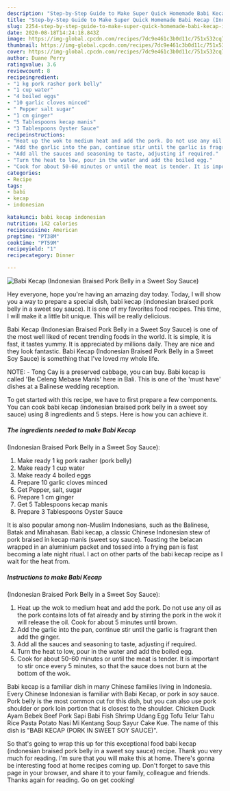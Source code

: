 ```yaml
---
description: "Step-by-Step Guide to Make Super Quick Homemade Babi Kecap (Indonesian Braised Pork Belly in a Sweet Soy Sauce)"
title: "Step-by-Step Guide to Make Super Quick Homemade Babi Kecap (Indonesian Braised Pork Belly in a Sweet Soy Sauce)"
slug: 2254-step-by-step-guide-to-make-super-quick-homemade-babi-kecap-indonesian-braised-pork-belly-in-a-sweet-soy-sauce
date: 2020-08-18T14:24:18.843Z
image: https://img-global.cpcdn.com/recipes/7dc9e461c3b0d11c/751x532cq70/babi-kecap-indonesian-braised-pork-belly-in-a-sweet-soy-sauce-recipe-main-photo.jpg
thumbnail: https://img-global.cpcdn.com/recipes/7dc9e461c3b0d11c/751x532cq70/babi-kecap-indonesian-braised-pork-belly-in-a-sweet-soy-sauce-recipe-main-photo.jpg
cover: https://img-global.cpcdn.com/recipes/7dc9e461c3b0d11c/751x532cq70/babi-kecap-indonesian-braised-pork-belly-in-a-sweet-soy-sauce-recipe-main-photo.jpg
author: Duane Perry
ratingvalue: 3.6
reviewcount: 8
recipeingredient:
- "1 kg pork rasher pork belly"
- "1 cup water"
- "4 boiled eggs"
- "10 garlic cloves minced"
- " Pepper salt sugar"
- "1 cm ginger"
- "5 Tablespoons kecap manis"
- "3 Tablespoons Oyster Sauce"
recipeinstructions:
- "Heat up the wok to medium heat and add the pork. Do not use any oil as the pork contains lots of fat already and by stirring the pork in the wok it will release the oil. Cook for about 5 minutes until brown."
- "Add the garlic into the pan, continue stir until the garlic is fragrant then add the ginger."
- "Add all the sauces and seasoning to taste, adjusting if required."
- "Turn the heat to low, pour in the water and add the boiled egg."
- "Cook for about 50-60 minutes or until the meat is tender. It is important to stir once every 5 minutes, so that the sauce does not burn at the bottom of the wok."
categories:
- Recipe
tags:
- babi
- kecap
- indonesian

katakunci: babi kecap indonesian 
nutrition: 142 calories
recipecuisine: American
preptime: "PT38M"
cooktime: "PT59M"
recipeyield: "1"
recipecategory: Dinner

---
```



![Babi Kecap
(Indonesian Braised Pork Belly in a Sweet Soy Sauce)](https://img-global.cpcdn.com/recipes/7dc9e461c3b0d11c/751x532cq70/babi-kecap-indonesian-braised-pork-belly-in-a-sweet-soy-sauce-recipe-main-photo.jpg)

Hey everyone, hope you're having an amazing day today. Today, I will show you a way to prepare a special dish, babi kecap
(indonesian braised pork belly in a sweet soy sauce). It is one of my favorites food recipes. This time, I will make it a little bit unique. This will be really delicious.

Babi Kecap
(Indonesian Braised Pork Belly in a Sweet Soy Sauce) is one of the most well liked of recent trending foods in the world. It is simple, it is fast, it tastes yummy. It is appreciated by millions daily. They are nice and they look fantastic. Babi Kecap
(Indonesian Braised Pork Belly in a Sweet Soy Sauce) is something that I've loved my whole life.

NOTE: - Tong Cay is a preserved cabbage, you can buy. Babi kecap is called &#39;Be Celeng Mebase Manis&#39; here in Bali. This is one of the &#39;must have&#39; dishes at a Balinese wedding reception.


To get started with this recipe, we have to first prepare a few components. You can cook babi kecap
(indonesian braised pork belly in a sweet soy sauce) using 8 ingredients and 5 steps. Here is how you can achieve it.

<!--inarticleads1-->

##### The ingredients needed to make Babi Kecap
(Indonesian Braised Pork Belly in a Sweet Soy Sauce):

1. Make ready 1 kg pork rasher (pork belly)
1. Make ready 1 cup water
1. Make ready 4 boiled eggs
1. Prepare 10 garlic cloves minced
1. Get  Pepper, salt, sugar
1. Prepare 1 cm ginger
1. Get 5 Tablespoons kecap manis
1. Prepare 3 Tablespoons Oyster Sauce


It is also popular among non-Muslim Indonesians, such as the Balinese, Batak and Minahasan. Babi kecap, a classic Chinese Indonesian stew of pork braised in kecap manis (sweet soy sauce). Toasting the belacan wrapped in an aluminium packet and tossed into a frying pan is fast becoming a late night ritual. I act on other parts of the babi kecap recipe as I wait for the heat from. 

<!--inarticleads2-->

##### Instructions to make Babi Kecap
(Indonesian Braised Pork Belly in a Sweet Soy Sauce):

1. Heat up the wok to medium heat and add the pork. Do not use any oil as the pork contains lots of fat already and by stirring the pork in the wok it will release the oil. Cook for about 5 minutes until brown.
1. Add the garlic into the pan, continue stir until the garlic is fragrant then add the ginger.
1. Add all the sauces and seasoning to taste, adjusting if required.
1. Turn the heat to low, pour in the water and add the boiled egg.
1. Cook for about 50-60 minutes or until the meat is tender. It is important to stir once every 5 minutes, so that the sauce does not burn at the bottom of the wok.


Babi kecap is a familiar dish in many Chinese families living in Indonesia. Every Chinese Indonesian is familiar with Babi Kecap, or pork in soy sauce. Pork belly is the most common cut for this dish, but you can also use pork shoulder or pork loin portion that is closest to the shoulder. Chicken Duck Ayam Bebek Beef Pork Sapi Babi Fish Shrimp Udang Egg Tofu Telur Tahu Rice Pasta Potato Nasi Mi Kentang Soup Sayur Cake Kue. The name of this dish is &#34;BABI KECAP (PORK IN SWEET SOY SAUCE)&#34;. 

So that's going to wrap this up for this exceptional food babi kecap
(indonesian braised pork belly in a sweet soy sauce) recipe. Thank you very much for reading. I'm sure that you will make this at home. There's gonna be interesting food at home recipes coming up. Don't forget to save this page in your browser, and share it to your family, colleague and friends. Thanks again for reading. Go on get cooking!
